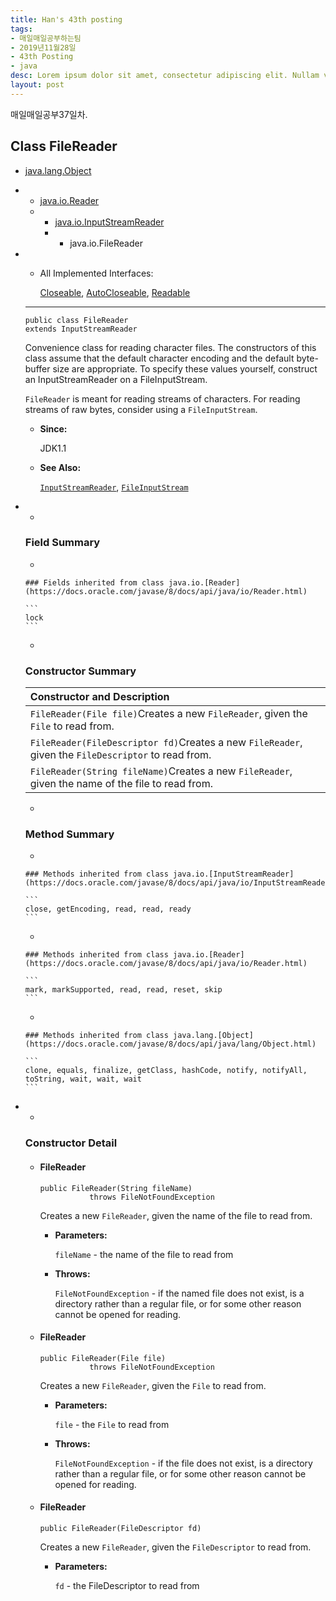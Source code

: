 ```yaml
---
title: Han's 43th posting
tags:
- 매일매일공부하는팀
- 2019년11월28일
- 43th Posting
- java
desc: Lorem ipsum dolor sit amet, consectetur adipiscing elit. Nullam vehicula gravida felis et dapibus.
layout: post
---
```


<!-- more -->
<!-- Mauris a molestie neque. Aliquam non malesuada nisi, a sodales purus. Nam molestie faucibus sapien eu euismod. Sed scelerisque ornare euismod. In tincidunt est vel pharetra convallis. Praesent vitae nisi odio.-->

매일매일공부37일차.

## Class FileReader

- [java.lang.Object](https://docs.oracle.com/javase/8/docs/api/java/lang/Object.html)
- - [java.io.Reader](https://docs.oracle.com/javase/8/docs/api/java/io/Reader.html)
  - - [java.io.InputStreamReader](https://docs.oracle.com/javase/8/docs/api/java/io/InputStreamReader.html)
    - - java.io.FileReader

- - All Implemented Interfaces:

    [Closeable](https://docs.oracle.com/javase/8/docs/api/java/io/Closeable.html), [AutoCloseable](https://docs.oracle.com/javase/8/docs/api/java/lang/AutoCloseable.html), [Readable](https://docs.oracle.com/javase/8/docs/api/java/lang/Readable.html)

  ------

  ```
  public class FileReader
  extends InputStreamReader
  ```

  Convenience class for reading character files. The constructors of this class assume that the default character encoding and the default byte-buffer size are appropriate. To specify these values yourself, construct an InputStreamReader on a FileInputStream.

  `FileReader` is meant for reading streams of characters. For reading streams of raw bytes, consider using a `FileInputStream`.

  - **Since:**

    JDK1.1

  - **See Also:**

    [`InputStreamReader`](https://docs.oracle.com/javase/8/docs/api/java/io/InputStreamReader.html), [`FileInputStream`](https://docs.oracle.com/javase/8/docs/api/java/io/FileInputStream.html)

- - 

    ### Field Summary

    - 

      ### Fields inherited from class java.io.[Reader](https://docs.oracle.com/javase/8/docs/api/java/io/Reader.html)

      ```
      lock
      ```

  - 

    ### Constructor Summary

    | Constructor and Description                                  |
    | :----------------------------------------------------------- |
    | `FileReader(File file)`Creates a new `FileReader`, given the `File` to read from. |
    | `FileReader(FileDescriptor fd)`Creates a new `FileReader`, given the `FileDescriptor` to read from. |
    | `FileReader(String fileName)`Creates a new `FileReader`, given the name of the file to read from. |

  - 

    ### Method Summary

    - 

      ### Methods inherited from class java.io.[InputStreamReader](https://docs.oracle.com/javase/8/docs/api/java/io/InputStreamReader.html)

      ```
      close, getEncoding, read, read, ready
      ```

    - 

      ### Methods inherited from class java.io.[Reader](https://docs.oracle.com/javase/8/docs/api/java/io/Reader.html)

      ```
      mark, markSupported, read, read, reset, skip
      ```

    - 

      ### Methods inherited from class java.lang.[Object](https://docs.oracle.com/javase/8/docs/api/java/lang/Object.html)

      ```
      clone, equals, finalize, getClass, hashCode, notify, notifyAll, toString, wait, wait, wait
      ```

- - 

    ### Constructor Detail

    

    - #### FileReader

      ```
      public FileReader(String fileName)
                 throws FileNotFoundException
      ```

      Creates a new `FileReader`, given the name of the file to read from.

      - **Parameters:**

        `fileName` - the name of the file to read from

      - **Throws:**

        `FileNotFoundException` - if the named file does not exist, is a directory rather than a regular file, or for some other reason cannot be opened for reading.

    

    - #### FileReader

      ```
      public FileReader(File file)
                 throws FileNotFoundException
      ```

      Creates a new `FileReader`, given the `File` to read from.

      - **Parameters:**

        `file` - the `File` to read from

      - **Throws:**

        `FileNotFoundException` - if the file does not exist, is a directory rather than a regular file, or for some other reason cannot be opened for reading.

    

    - #### FileReader

      ```
      public FileReader(FileDescriptor fd)
      ```

      Creates a new `FileReader`, given the `FileDescriptor` to read from.

      - **Parameters:**

        `fd` - the FileDescriptor to read from